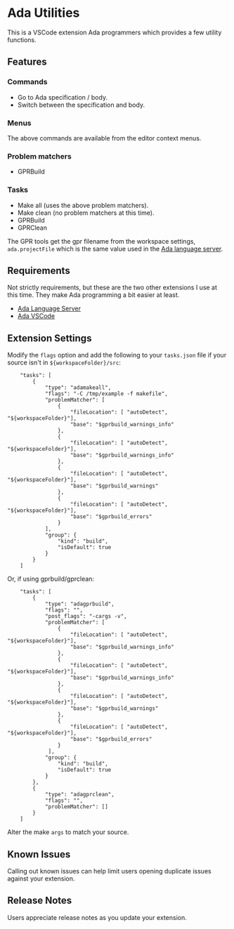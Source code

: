 # Ada Utilities

This is a VSCode extension Ada programmers which provides a few utility functions.

## Features

### Commands

* Go to Ada specification / body.
* Switch between the specification and body.

### Menus

The above commands are available from the editor context menus.

### Problem matchers

* GPRBuild

### Tasks

* Make all (uses the above problem matchers).
* Make clean (no problem matchers at this time).
* GPRBuild
* GPRClean

The GPR tools get the gpr filename from the workspace settings, ```ada.projectFile``` which is the same value used in the [Ada language server](https://github.com/AdaCore/ada_language_server).

## Requirements

Not strictly requirements, but these are the two other extensions I use at this time. They make Ada programming a bit easier at least.

* [Ada Language Server](https://github.com/AdaCore/ada_language_server)
* [Ada VSCode](https://github.com/Lucretia/ada-vscode)

## Extension Settings

Modify the ```flags``` option and add the following to your ```tasks.json``` file if your source isn't in ```${workspaceFolder}/src```:

```
    "tasks": [
        {
            "type": "adamakeall",
            "flags": "-C /tmp/example -f makefile",
            "problemMatcher": [
                {
                    "fileLocation": [ "autoDetect", "${workspaceFolder}"],
                    "base": "$gprbuild_warnings_info"
                },
                {
                    "fileLocation": [ "autoDetect", "${workspaceFolder}"],
                    "base": "$gprbuild_warnings_info"
                },
                {
                    "fileLocation": [ "autoDetect", "${workspaceFolder}"],
                    "base": "$gprbuild_warnings"
                },
                {
                    "fileLocation": [ "autoDetect", "${workspaceFolder}"],
                    "base": "$gprbuild_errors"
                }
            ],
            "group": {
                "kind": "build",
                "isDefault": true
            }
        }
    ]
```

Or, if using gprbuild/gprclean:

```
    "tasks": [
        {
            "type": "adagprbuild",
            "flags": "",
            "post_flags": "-cargs -v",
            "problemMatcher": [
                {
                    "fileLocation": [ "autoDetect", "${workspaceFolder}"],
                    "base": "$gprbuild_warnings_info"
                },
                {
                    "fileLocation": [ "autoDetect", "${workspaceFolder}"],
                    "base": "$gprbuild_warnings_info"
                },
                {
                    "fileLocation": [ "autoDetect", "${workspaceFolder}"],
                    "base": "$gprbuild_warnings"
                },
                {
                    "fileLocation": [ "autoDetect", "${workspaceFolder}"],
                    "base": "$gprbuild_errors"
                }
             ],
            "group": {
                "kind": "build",
                "isDefault": true
            }
        },
        {
            "type": "adagprclean",
            "flags": "",
            "problemMatcher": []
        }
    ]
```

Alter the make ```args``` to match your source.


## Known Issues

Calling out known issues can help limit users opening duplicate issues against your extension.

## Release Notes

Users appreciate release notes as you update your extension.
